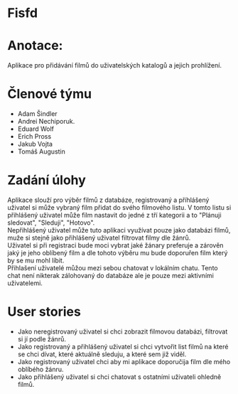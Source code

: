 # Fisfd
# Anotace:  
Aplikace pro přidávání filmů do uživatelských katalogů a jejich prohlížení.   
#  Členové týmu 
*	Adam Šindler
*	Andrei Nechiporuk.
*	Eduard Wolf
*	Erich Pross
*	Jakub Vojta
*	Tomáš Augustin 

# Zadání úlohy
Aplikace slouží pro výběr filmů z databáze, registrovaný a příhlášený uživatel si může vybraný film přidat do svého filmového listu. V tomto listu si přihlášený uživatel může film nastavit do jedné z tří kategorii a to "Plánuji sledovat", "Sleduji", "Hotovo".   
Nepřihlášený uživatel může tuto aplikaci využívat pouze jako databázi filmů, muže si stejně jako přihlášený uživatel filtrovat filmy dle žánrů.   
Uživatel si při registraci bude moci vybrat jaké žánary preferuje a zárověn jaký je jeho oblíbený film a dle tohoto výběru mu bude doporuřen film který by se mu mohl líbit.   
Přihlašení uživatelé můžou mezi sebou chatovat v lokálním chatu. Tento chat není nikterak zálohovaný do databáze ale je pouze mezi aktivními uživatelemi.  

# User stories  
* Jako neregistrovaný uživatel si chci zobrazit filmovou databázi, filtrovat si jí podle žánrů.
* Jako registrovaný a přihlášený uživatel si chci vytvořit list filmů na které se chci dívat, které aktuálně sleduju, a které sem již viděl.   
* Jako registrovaný uživatel chci aby mi aplikace doporučija film dle mého oblíbého žánru.
* Jako přihlášený uživatel si chci chatovat s ostatními uživateli ohledně filmů. 
